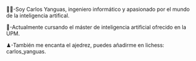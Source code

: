 👨‍💻-Soy Carlos Yanguas, ingeniero informático y apasionado por el mundo de la inteligencia artifical.

🧠-Actualmente cursando el máster de inteligencia artificial ofrecido en la UPM.

♟-También me encanta el ajedrez, puedes añadirme en lichess: carlos_yanguas.
